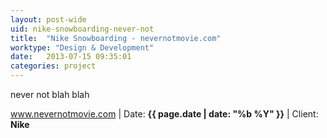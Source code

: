 ```yaml
---
layout: post-wide
uid: nike-snowboarding-never-not
title:  "Nike Snowboarding - nevernotmovie.com"
worktype: "Design & Development"
date:   2013-07-15 09:35:01
categories: project
---
```


<p>
	never not blah blah
</p>

<p class="meta"><a href="http://www.nevernotmovie.com">www.nevernotmovie.com</a> | Date: <strong>{{ page.date | date: "%b %Y" }}</strong> | Client: <strong>Nike</strong></p>


